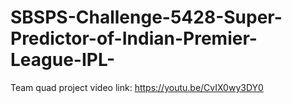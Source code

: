 # SBSPS-Challenge-5428-Super-Predictor-of-Indian-Premier-League-IPL-
Team quad project video link: https://youtu.be/CvIX0wy3DY0
